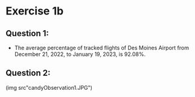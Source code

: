 # Exercise 1b

## Question 1:
   - The average percentage of tracked flights of Des Moines Airport from December 21, 2022, to January 19, 2023, is 92.08%.

## Question 2:
(img src"candyObservation1.JPG")
